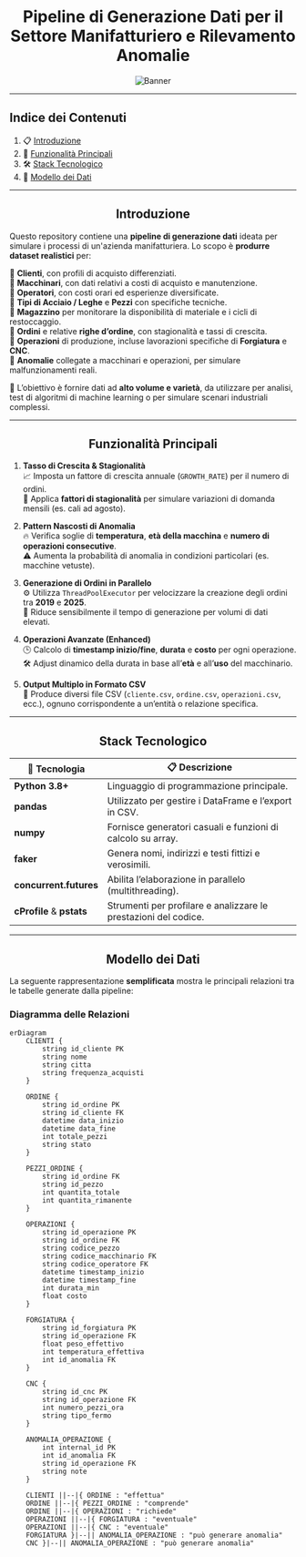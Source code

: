<div align="center"><h1>Pipeline di Generazione Dati per il Settore Manifatturiero e Rilevamento Anomalie</h1></div>

<div align="center">
  <img src="https://learn.temporal.io/assets/images/banner_python-0d345d125b6892840c54f7e1460c8a5a.png" alt="Banner">
</div>

---

## **Indice dei Contenuti**  
1. 📋 [Introduzione](#introduzione)  
2. 🎯 [Funzionalità Principali](#funzionalità-principali)  
3. 🛠️ [Stack Tecnologico](#stack-tecnologico)  
4. 📁 [Modello dei Dati](#modello-dei-dati)  

---

## <div align="center">**Introduzione**</div>  

Questo repository contiene una **pipeline di generazione dati** ideata per simulare i processi di un'azienda manifatturiera. Lo scopo è **produrre dataset realistici** per:  

🔹 **Clienti**, con profili di acquisto differenziati.  
🔹 **Macchinari**, con dati relativi a costi di acquisto e manutenzione.  
🔹 **Operatori**, con costi orari ed esperienze diversificate.  
🔹 **Tipi di Acciaio / Leghe** e **Pezzi** con specifiche tecniche.  
🔹 **Magazzino** per monitorare la disponibilità di materiale e i cicli di restoccaggio.  
🔹 **Ordini** e relative **righe d’ordine**, con stagionalità e tassi di crescita.  
🔹 **Operazioni** di produzione, incluse lavorazioni specifiche di **Forgiatura** e **CNC**.  
🔹 **Anomalie** collegate a macchinari e operazioni, per simulare malfunzionamenti reali.  

🎯 L’obiettivo è fornire dati ad **alto volume e varietà**, da utilizzare per analisi, test di algoritmi di machine learning o per simulare scenari industriali complessi.  

---

## <div align="center">**Funzionalità Principali**</div>  

1. **Tasso di Crescita & Stagionalità**  
   📈 Imposta un fattore di crescita annuale (`GROWTH_RATE`) per il numero di ordini.  
   📅 Applica **fattori di stagionalità** per simulare variazioni di domanda mensili (es. cali ad agosto).  

2. **Pattern Nascosti di Anomalia**  
   🔥 Verifica soglie di **temperatura**, **età della macchina** e **numero di operazioni consecutive**.  
   ⚠️ Aumenta la probabilità di anomalia in condizioni particolari (es. macchine vetuste).  

3. **Generazione di Ordini in Parallelo**  
   ⚙️ Utilizza `ThreadPoolExecutor` per velocizzare la creazione degli ordini tra **2019** e **2025**.  
   🚀 Riduce sensibilmente il tempo di generazione per volumi di dati elevati.  

4. **Operazioni Avanzate (Enhanced)**  
   🕒 Calcolo di **timestamp inizio/fine**, **durata** e **costo** per ogni operazione.  
   🛠️ Adjust dinamico della durata in base all’**età** e all’**uso** del macchinario.  

5. **Output Multiplo in Formato CSV**  
   📁 Produce diversi file CSV (`cliente.csv`, `ordine.csv`, `operazioni.csv`, ecc.), ognuno corrispondente a un’entità o relazione specifica.  

---

## <div align="center">**Stack Tecnologico**</div>  

| **🔧 Tecnologia**         | **📋 Descrizione**                                                |
|--------------------------|------------------------------------------------------------------|
| **Python 3.8+**          | Linguaggio di programmazione principale.                        |
| **pandas**               | Utilizzato per gestire i DataFrame e l’export in CSV.           |
| **numpy**                | Fornisce generatori casuali e funzioni di calcolo su array.     |
| **faker**                | Genera nomi, indirizzi e testi fittizi e verosimili.            |
| **concurrent.futures**   | Abilita l’elaborazione in parallelo (multithreading).           |
| **cProfile** & **pstats**| Strumenti per profilare e analizzare le prestazioni del codice. |

---

## <div align="center">**Modello dei Dati**</div>  

La seguente rappresentazione **semplificata** mostra le principali relazioni tra le tabelle generate dalla pipeline:

### Diagramma delle Relazioni  

```mermaid
erDiagram
    CLIENTI {
        string id_cliente PK
        string nome
        string citta
        string frequenza_acquisti
    }
    
    ORDINE {
        string id_ordine PK
        string id_cliente FK
        datetime data_inizio
        datetime data_fine
        int totale_pezzi
        string stato
    }

    PEZZI_ORDINE {
        string id_ordine FK
        string id_pezzo
        int quantita_totale
        int quantita_rimanente
    }

    OPERAZIONI {
        string id_operazione PK
        string id_ordine FK
        string codice_pezzo
        string codice_macchinario FK
        string codice_operatore FK
        datetime timestamp_inizio
        datetime timestamp_fine
        int durata_min
        float costo
    }

    FORGIATURA {
        string id_forgiatura PK
        string id_operazione FK
        float peso_effettivo
        int temperatura_effettiva
        int id_anomalia FK
    }

    CNC {
        string id_cnc PK
        string id_operazione FK
        int numero_pezzi_ora
        string tipo_fermo
    }

    ANOMALIA_OPERAZIONE {
        int internal_id PK
        int id_anomalia FK
        string id_operazione FK
        string note
    }

    CLIENTI ||--|{ ORDINE : "effettua"
    ORDINE ||--|{ PEZZI_ORDINE : "comprende"
    ORDINE ||--|{ OPERAZIONI : "richiede"
    OPERAZIONI ||--|{ FORGIATURA : "eventuale"
    OPERAZIONI ||--|{ CNC : "eventuale"
    FORGIATURA }|--|| ANOMALIA_OPERAZIONE : "può generare anomalia"
    CNC }|--|| ANOMALIA_OPERAZIONE : "può generare anomalia"
```
